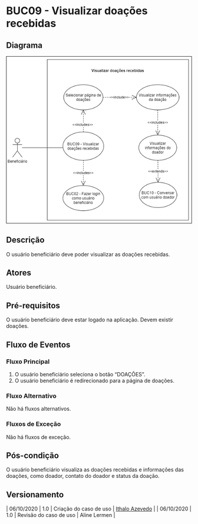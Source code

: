 # BUC09 - Visualizar doações recebidas

## Diagrama
![BUC09](../../../../assets/images/casosDeUso/BUC09.png)


## Descrição
O usuário beneficiário deve poder visualizar as doações recebidas.

## Atores
Usuário beneficiário.

## Pré-requisitos
O usuário beneficiário deve estar logado na aplicação.
Devem existir doações.

## Fluxo de Eventos

### Fluxo Principal
1. O usuário beneficiário seleciona o botão “DOAÇÕES”.
2. O usuário beneficiário é redirecionado para a página de doações.

### Fluxo Alternativo
Não há fluxos alternativos.

### Fluxos de Exceção
Não há fluxos de exceção.

## Pós-condição
O usuário beneficiário visualiza as doações recebidas e informações das doações, como doador, contato do doador e status da doação.

## Versionamento
| 06/10/2020 | 1.0 | Criação do caso de uso | [Ithalo Azevedo](https://github.com/ithaloazevedo) |
| 06/10/2020 | 1.0 | Revisão do caso de uso | Aline Lermen |
